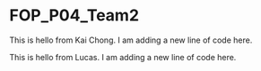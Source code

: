 # FOP\_P04\_Team2

This is hello from Kai Chong. I am adding a new line of
code here.

This is hello from Lucas. I am adding a new line of
code here.
